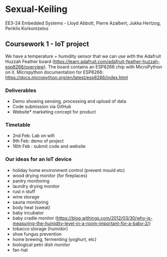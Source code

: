 # Sexual-Keiling
EE3-24 Embedded Systems - Lloyd Abbott, Pierre Azalbert, Jukka Hertzog, Periklis Korkontzelos

## Coursework 1 - IoT project

We have a temperature + humidity sensor that we can use with the Adafruit Huzzah Feather board (https://learn.adafruit.com/adafruit-feather-huzzah-esp8266/overview). The board contains an ESP8266 chip with MicroPython on it.
Micropython documentation for ESP8266: https://docs.micropython.org/en/latest/esp8266/index.html

### Deliverables
- Demo showing sensing, processing and upload of data
- Code submission via GitHub
- Website* marketing concept for product

### Timetable
- 2nd Feb: Lab on wifi
- 9th Feb: demo of project
- 16th Feb : submit code and website

### Our ideas for an IoT device
- holiday home environment control (prevent mould etc)
- wood drying monitor (for fireplaces)
- pantry monitoring
- laundry drying monitor
- rust n stuff
- wine storage
- sauna monitoring
- body heat (sweat)
- baby incubator
- baby cradle monitor (https://blog.withings.com/2012/03/30/why-is-measuring-the-humidity-level-in-a-room-important-for-a-baby-2/)
- tobacco storage (humidor)
- shoe fungus prevention
- home brewing, fermenting (yoghurt, etc)
- biological petri dish monitor
- fan-hat

